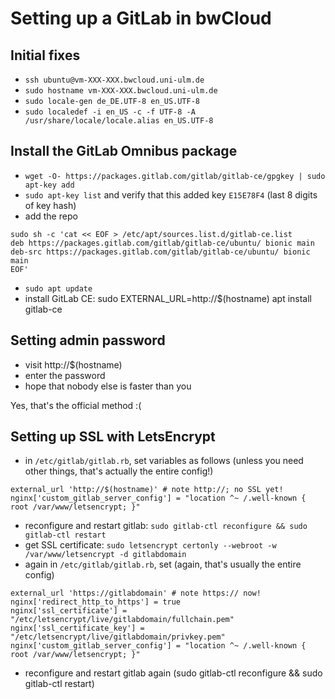 # Setting up a GitLab in bwCloud

## Initial fixes
* `ssh ubuntu@vm-XXX-XXX.bwcloud.uni-ulm.de`
* `sudo hostname vm-XXX-XXX.bwcloud.uni-ulm.de`
* `sudo locale-gen de_DE.UTF-8 en_US.UTF-8`
* `sudo localedef -i en_US -c -f UTF-8 -A /usr/share/locale/locale.alias en_US.UTF-8`

## Install the GitLab Omnibus package
* `wget -O- https://packages.gitlab.com/gitlab/gitlab-ce/gpgkey | sudo apt-key add`
* `sudo apt-key list` and verify that this added key `E15E78F4` (last 8 digits of key hash)
* add the repo
```
sudo sh -c 'cat << EOF > /etc/apt/sources.list.d/gitlab-ce.list
deb https://packages.gitlab.com/gitlab/gitlab-ce/ubuntu/ bionic main
deb-src https://packages.gitlab.com/gitlab/gitlab-ce/ubuntu/ bionic main
EOF'
```
* `sudo apt update`
* install GitLab CE: sudo EXTERNAL_URL=http://$(hostname) apt install gitlab-ce

## Setting admin password 
* visit http://$(hostname)
* enter the password
* hope that nobody else is faster than you

Yes, that's the official method :(

## Setting up SSL with LetsEncrypt

* in `/etc/gitlab/gitlab.rb`, set variables as follows (unless you need other things, that's actually the entire config!)
```
external_url 'http://$(hostname)' # note http://; no SSL yet!
nginx['custom_gitlab_server_config'] = "location ^~ /.well-known { root /var/www/letsencrypt; }"
```

* reconfigure and restart gitlab: `sudo gitlab-ctl reconfigure && sudo gitlab-ctl restart`
* get SSL certificate: `sudo letsencrypt certonly --webroot -w /var/www/letsencrypt -d gitlabdomain`
* again in `/etc/gitlab/gitlab.rb`, set (again, that's usually the entire config)
```
external_url 'https://gitlabdomain' # note https:// now!
nginx['redirect_http_to_https'] = true
nginx['ssl_certificate'] = "/etc/letsencrypt/live/gitlabdomain/fullchain.pem"
nginx['ssl_certificate_key'] = "/etc/letsencrypt/live/gitlabdomain/privkey.pem"
nginx['custom_gitlab_server_config'] = "location ^~ /.well-known { root /var/www/letsencrypt; }"
```
* reconfigure and restart gitlab again (sudo gitlab-ctl reconfigure && sudo gitlab-ctl restart)
